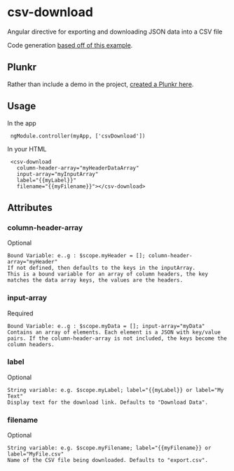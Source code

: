 # csv-download
Angular directive for exporting and downloading JSON data into a CSV file

Code generation [based off of this example](http://halistechnology.com/2015/05/28/use-javascript-to-export-your-data-as-csv/).

## Plunkr
Rather than include a demo in the project, [created a Plunkr here](http://plunkr).

## Usage  

In the app

     ngModule.controller(myApp, ['csvDownload'])  

In your HTML  

     <csv-download
       column-header-array="myHeaderDataArray"
       input-array="myInputArray"
       label="{{myLabel}}"
       filename="{{myFilename}}"></csv-download>

## Attributes  
### column-header-array
Optional  

    Bound Variable: e..g : $scope.myHeader = []; column-header-array="myHeader"  
    If not defined, then defaults to the keys in the inputArray.
    This is a bound variable for an array of column headers, the key matches the data array keys, the values are the headers.
 
### input-array
Required  
         
    Bound Variable: e..g : $scope.myData = []; input-array="myData"
    Contains an array of elements. Each element is a JSON with key/value pairs. If the column-header-array is not included, the keys become the column headers.
 
### label 
Optional

    String variable: e.g. $scope.myLabel; label="{{myLabel}} or label="My Text"
    Display text for the download link. Defaults to "Download Data".
 
### filename
Optional

    String variable: e.g. $scope.myFilename; label="{{myFilename}} or label="MyFile.csv"
    Name of the CSV file being downloaded. Defaults to "export.csv".